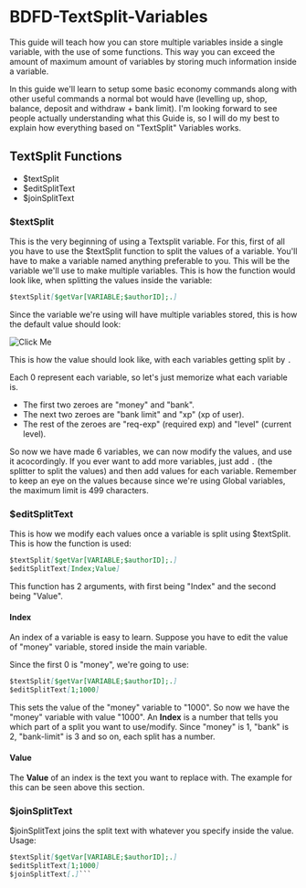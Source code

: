 # BDFD-TextSplit-Variables

This guide will teach how you can store multiple variables inside a single variable, with the use of some functions. This way you can exceed the amount of maximum amount of variables by storing much information inside a variable.


In this guide we'll learn to setup some basic economy commands along with other useful commands a normal bot would have (levelling up, shop, balance, deposit and withdraw + bank limit).
I'm looking forward to see people actually understanding what this Guide is, so I will do my best to explain how everything based on "TextSplit" Variables works.

## TextSplit Functions 
- $textSplit
- $editSplitText
- $joinSplitText


### $textSplit

This is the very beginning of using a Textsplit variable.
For this, first of all you have to use the $textSplit function to split the values of a variable.
You'll have to make a variable named anything preferable to you. This will be the variable we'll use to make multiple variables. This is how the function would look like, when splitting the values inside the variable:

```markdown
$textSplit[$getVar[VARIABLE;$authorID];.]
```

Since the variable we're using will have multiple variables stored, this is how the default value should look:

![Click Me](https://cdn.discordapp.com/attachments/1349759042058326081/1349958704140652656/IMG_20250314_094112.jpg?ex=67d4fe84&is=67d3ad04&hm=0934c1b852984f6e17c176bc0c94a1477b7abaf5f6c2eb4ffdf82ccf1cae2aba&)


This is how the value should look like, with each variables getting split by `.`

Each 0 represent each variable, so let's just memorize what each variable is.

- The first two zeroes are "money" and "bank".
- The next two zeroes are "bank limit" and "xp" (xp of user).
- The rest of the zeroes are "req-exp" (required exp) and "level" (current level).


So now we have made 6 variables, we can now modify the values, and use it acocordingly.
If you ever want to add more variables, just add `.` (the splitter to split the values) and then add values for each variable. Remember to keep an eye on the values because since we're using Global variables, the maximum limit is 499 characters.



### $editSplitText

This is how we modify each values once a variable is split using $textSplit. This is how the function is used:

```markdown
$textSplit[$getVar[VARIABLE;$authorID];.]
$editSplitText[Index;Value]
```

This function has 2 arguments, with first being "Index" and the second being "Value". 

#### Index

An index of a variable is easy to learn. Suppose you have to edit the value of "money" variable, stored inside the main variable.

Since the first 0 is "money", we're going to use:

```markdown
$textSplit[$getVar[VARIABLE;$authorID];.]
$editSplitText[1;1000]
```

This sets the value of the "money" variable to "1000". So now we have the "money" variable with value "1000".
An **Index** is a number that tells you which part of a split you want to use/modify.
Since "money" is 1, "bank" is 2, "bank-limit" is 3 and so on, each split has a number.



#### Value

The **Value** of an index is the text you want to replace with.
The example for this can be seen above this section.



### $joinSplitText

$joinSplitText joins the split text with whatever you specify inside the value. Usage:

```markdown
$textSplit[$getVar[VARIABLE;$authorID];.]
$editSplitText[1;1000]
$joinSplitText[.]```
